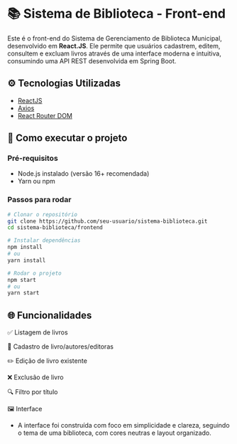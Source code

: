 # 📚 Sistema de Biblioteca - Front-end

Este é o front-end do Sistema de Gerenciamento de Biblioteca Municipal, desenvolvido em **React.JS**. Ele permite que usuários cadastrem, editem, consultem e excluam livros através de uma interface moderna e intuitiva, consumindo uma API REST desenvolvida em Spring Boot.

## ⚙️ Tecnologias Utilizadas

- [ReactJS](https://reactjs.org/)
- [Axios](https://axios-http.com/)
- [React Router DOM](https://reactrouter.com/)

## 🚀 Como executar o projeto

### Pré-requisitos

- Node.js instalado (versão 16+ recomendada)
- Yarn ou npm

### Passos para rodar

```bash
# Clonar o repositório
git clone https://github.com/seu-usuario/sistema-biblioteca.git
cd sistema-biblioteca/frontend

# Instalar dependências
npm install
# ou
yarn install

# Rodar o projeto
npm start
# ou
yarn start
```

## 🌐 Funcionalidades
✅ Listagem de livros

📘 Cadastro de livro/autores/editoras

✏️ Edição de livro existente

❌ Exclusão de livro

🔍 Filtro por título

🖼️ Interface
   - A interface foi construída com foco em simplicidade e clareza, seguindo o tema de uma biblioteca, com cores neutras e layout organizado.
